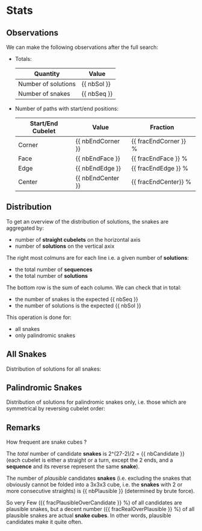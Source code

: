 # Stats

## Observations

We can make the following observations after the full search:

- Totals:

  | Quantity            | Value       |
  | ------------------- | ----------- |
  | Number of solutions | {{ nbSol }} |
  | Number of snakes    | {{ nbSeq }} |

- Number of paths with start/end positions:

  | Start/End Cubelet | Value             | Fraction               |
  | ----------------- | ----------------- | ---------------------- |
  | Corner            | {{ nbEndCorner }} | {{ fracEndCorner  }} % |
  | Face              | {{ nbEndFace }}   | {{ fracEndFace }} %    |
  | Edge              | {{ nbEndEdge }}   | {{ fracEndEdge }} %    |
  | Center            | {{ nbEndCenter }} | {{ fracEndCenter}} %   |

## Distribution

To get an overview of the distribution of solutions, the snakes are aggregated by:

- number of **straight cubelets** on the horizontal axis
- number of **solutions** on the vertical axix

The right most colmuns are for each line i.e. a given number of **solutions**:

- the total number of **sequences**
- the total number of **solutions**

The bottom row is the sum of each column. We can check that in total:

- the number of snakes is the expected {{ nbSeq }}
- the number of solutions is the expected {{ nbSol }}

This operation is done for:

- all snakes
- only palindromic snakes

## All Snakes

Distribution of solutions for all snakes:

<ClientOnly>
    <StatsTable  :palindrome=false />
</ClientOnly>

## Palindromic Snakes

Distribution of solutions for palindromic snakes only, i.e. those which are symmetrical by reversing cubelet order:

<ClientOnly>
    <StatsTable  :palindrome=true />
</ClientOnly>

## Remarks

How frequent are snake cubes ?

The _total_ number of candidate **snakes** is 2^(27-2)/2 = {{ nbCandidate }} (each cubelet is either a straight or a turn, except the 2 ends, and a **sequence** and its reverse represent the same **snake**).

The number of _plausible_ candidates **snakes** (i.e. excluding the snakes that obviously cannot be folded into a 3x3x3 cube, i.e. the **snakes** with 2 or more consecutive straights) is {{ nbPlausible }} (determined by brute force).

So very Few ({{ fracPlausibleOverCandidate }} %) of all candidates are plausible snakes, but a decent number ({{ fracRealOverPlausible }} %) of all plausible snakes are actual **snake cubes**.
In other words, plausible candidates make it quite often.

<script setup lang="ts">

import { inBrowser } from 'vitepress'
import { computed, ref } from 'vue'
import { useSnakeStore } from '../.vitepress/store/snake'
import { fmtNb, fmtPct } from '../.vitepress/common/util'
import StatsTable from  '../.vitepress/components/StatsTable.vue'

let store: ReturnType<typeof useSnakeStore>;
if (inBrowser && store == null) {
  store = useSnakeStore();
  store.loadData();
}

const nbSeq = computed(() => fmtNb(store?.statsMisc?.nbSeq || 0));
const nbSol = computed(() => fmtNb(store?.statsMisc?.nbSol || 0));

const nbEndCenter = computed(() => fmtNb(store?.statsMisc?.nbEndCenter || 0));
const nbEndFace = computed(() => fmtNb(store?.statsMisc?.nbEndFace || 0));
const nbEndEdge = computed(() => fmtNb(store?.statsMisc?.nbEndEdge || 0));
const nbEndCorner = computed(() => fmtNb(store?.statsMisc?.nbEndCorner || 0));

const fracEndCenter = computed(() => fmtPct(100*store?.statsMisc?.fracEndCenter || 0));
const fracEndFace = computed(() => fmtPct(100*store?.statsMisc?.fracEndFace || 0));
const fracEndEdge = computed(() => fmtPct(100*store?.statsMisc?.fracEndEdge || 0));
const fracEndCorner = computed(() => fmtPct(100* store?.statsMisc?.fracEndCorner || 0));

const nbCandidate = computed(() => fmtNb(store?.statsMisc?.nbCandidate || 0));
const nbPlausible = computed(() => fmtNb(store?.statsMisc?.nbPlausible || 0));
const fracPlausibleOverCandidate = computed(() => fmtPct(100*store?.statsMisc?.fracPlausibleOverCandidate || 0));
const fracRealOverPlausible = computed(() => fmtPct(100*store?.statsMisc?.fracRealOverPlausible || 0));

</script>
